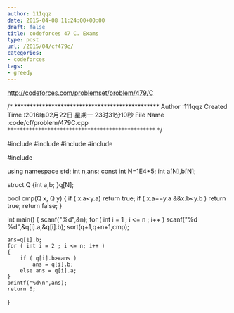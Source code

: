 ```yaml
---
author: 111qqz
date: 2015-04-08 11:24:00+00:00
draft: false
title: codeforces 47 C. Exams
type: post
url: /2015/04/cf479c/
categories:
- codeforces
tags:
- greedy
---
```


http://codeforces.com/problemset/problem/479/C


/* ***********************************************
Author :111qqz
Created Time :2016年02月22日 星期一 23时31分10秒
File Name :code/cf/problem/479C.cpp
************************************************ */

#include <iostream>
#include <algorithm>
#include <cstring>
#include <cstdio>

#include <cmath>

using namespace std;
int n,ans;
const int N=1E4+5;
int a[N],b[N];

struct  Q
{int a,b;
}q[N];

bool cmp(Q x, Q y)
{
    if ( x.a<y.a) return true;
    if ( x.a==y.a &&x.b<y.b ) return true;
    return false;
}

int main()
{
    scanf("%d",&n);
    for ( int i = 1 ; i <= n ; i++ )
        scanf("%d %d",&q[i].a,&q[i].b);
    sort(q+1,q+n+1,cmp);

    ans=q[1].b;
    for ( int i = 2 ; i <= n; i++ )
    {
        if ( q[i].b>=ans )
            ans = q[i].b;
        else ans = q[i].a;
    }
    printf("%d\n",ans);
    return 0;
}



